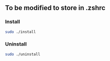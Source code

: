## To be modified to store in .zshrc

### Install

```bash
sudo ./install
```

### Uninstall

```bash
sudo ./uninstall
```
